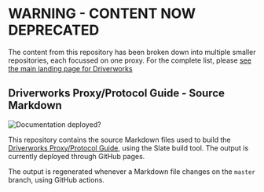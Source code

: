 # WARNING - CONTENT NOW DEPRECATED

The content from this repository has been broken down into multiple smaller repositories, each focussed on one proxy.  For the complete list, please [see the main landing page for Driverworks](https://github.com/snap-one/docs-driverworks?tab=readme-ov-file#driverworks-proxy-documentation)

## Driverworks Proxy/Protocol Guide - Source Markdown

![Documentation deployed?][image-1]

This repository contains the source Markdown files used to build the [Driverworks Proxy/Protocol Guide][1], using the Slate build tool.
The output is currently deployed through GitHub pages.

The output is regenerated whenever a Markdown file changes on the `master` branch, using GitHub actions.

[1]: https://snap-one.github.io/docs-driverworks-proxyprotocol/#introduction

[image-1]: https://github.com/snap-one/docs-driverworks-proxyprotocol/workflows/Build%20and%20deploy/badge.svg
